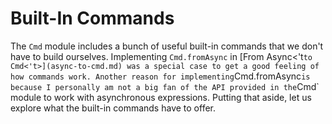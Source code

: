 # Built-In Commands

The `Cmd` module includes a bunch of useful built-in commands that we don't have to build ourselves. Implementing `Cmd.fromAsync` in [From Async<'t` to Cmd<'t>](async-to-cmd.md) was a special case to get a good feeling of how commands work. Another reason for implementing `Cmd.fromAsync` is because I personally am not a big fan of the API provided in the `Cmd` module to work with asynchronous expressions. Putting that aside, let us explore what the built-in commands have to offer.